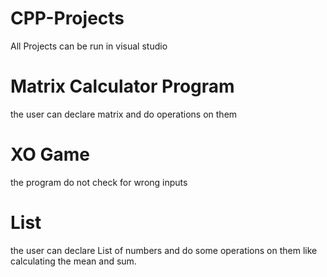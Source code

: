 # CPP-Projects

All Projects can be run in visual studio

# Matrix Calculator Program
the user can declare matrix and do operations on them

# XO Game
the program do not check for wrong inputs  

# List
the user can declare List of numbers and do some operations on them like calculating the mean and sum.
